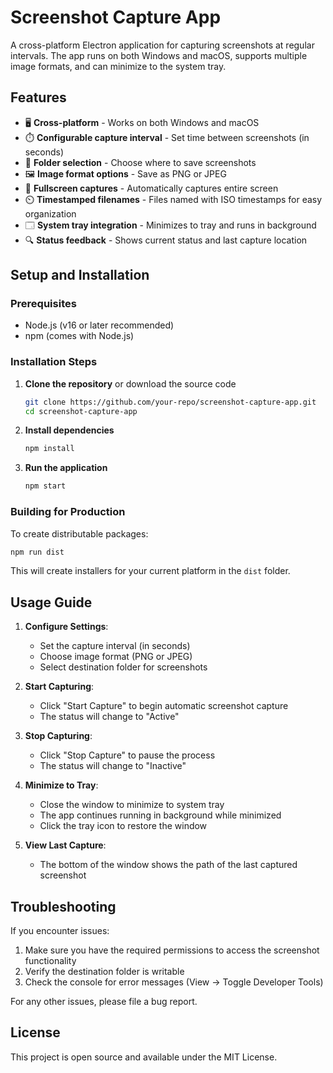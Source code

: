 # Screenshot Capture App

A cross-platform Electron application for capturing screenshots at regular intervals. The app runs on both Windows and macOS, supports multiple image formats, and can minimize to the system tray.

## Features

- 🖥️ **Cross-platform** - Works on both Windows and macOS
- ⏱️ **Configurable capture interval** - Set time between screenshots (in seconds)
- 📂 **Folder selection** - Choose where to save screenshots
- 🖼️ **Image format options** - Save as PNG or JPEG
- 📸 **Fullscreen captures** - Automatically captures entire screen
- ⏲️ **Timestamped filenames** - Files named with ISO timestamps for easy organization
- 🗔 **System tray integration** - Minimizes to tray and runs in background
- 🔍 **Status feedback** - Shows current status and last capture location

## Setup and Installation

### Prerequisites

- Node.js (v16 or later recommended)
- npm (comes with Node.js)

### Installation Steps

1. **Clone the repository** or download the source code
   ```bash
   git clone https://github.com/your-repo/screenshot-capture-app.git
   cd screenshot-capture-app
   ```

2. **Install dependencies**
   ```bash
   npm install
   ```

3. **Run the application**
   ```bash
   npm start
   ```

### Building for Production

To create distributable packages:

```bash
npm run dist
```

This will create installers for your current platform in the `dist` folder.

## Usage Guide

1. **Configure Settings**:
   - Set the capture interval (in seconds)
   - Choose image format (PNG or JPEG)
   - Select destination folder for screenshots

2. **Start Capturing**:
   - Click "Start Capture" to begin automatic screenshot capture
   - The status will change to "Active"

3. **Stop Capturing**:
   - Click "Stop Capture" to pause the process
   - The status will change to "Inactive"

4. **Minimize to Tray**:
   - Close the window to minimize to system tray
   - The app continues running in background while minimized
   - Click the tray icon to restore the window

5. **View Last Capture**:
   - The bottom of the window shows the path of the last captured screenshot

## Troubleshooting

If you encounter issues:

1. Make sure you have the required permissions to access the screenshot functionality
2. Verify the destination folder is writable
3. Check the console for error messages (View → Toggle Developer Tools)

For any other issues, please file a bug report.

## License

This project is open source and available under the MIT License.